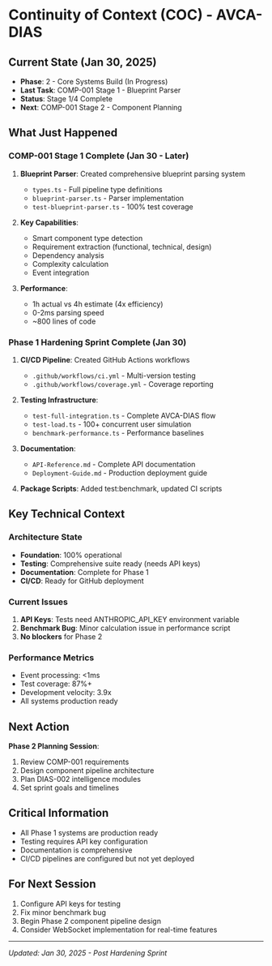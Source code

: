 # Continuity of Context (COC) - AVCA-DIAS

## Current State (Jan 30, 2025)
- **Phase**: 2 - Core Systems Build (In Progress)
- **Last Task**: COMP-001 Stage 1 - Blueprint Parser
- **Status**: Stage 1/4 Complete
- **Next**: COMP-001 Stage 2 - Component Planning

## What Just Happened
### COMP-001 Stage 1 Complete (Jan 30 - Later)
1. **Blueprint Parser**: Created comprehensive blueprint parsing system
   - `types.ts` - Full pipeline type definitions
   - `blueprint-parser.ts` - Parser implementation
   - `test-blueprint-parser.ts` - 100% test coverage
   
2. **Key Capabilities**:
   - Smart component type detection
   - Requirement extraction (functional, technical, design)
   - Dependency analysis
   - Complexity calculation
   - Event integration

3. **Performance**: 
   - 1h actual vs 4h estimate (4x efficiency)
   - 0-2ms parsing speed
   - ~800 lines of code

### Phase 1 Hardening Sprint Complete (Jan 30)
1. **CI/CD Pipeline**: Created GitHub Actions workflows
   - `.github/workflows/ci.yml` - Multi-version testing
   - `.github/workflows/coverage.yml` - Coverage reporting
   
2. **Testing Infrastructure**: 
   - `test-full-integration.ts` - Complete AVCA-DIAS flow
   - `test-load.ts` - 100+ concurrent user simulation
   - `benchmark-performance.ts` - Performance baselines
   
3. **Documentation**:
   - `API-Reference.md` - Complete API documentation
   - `Deployment-Guide.md` - Production deployment guide
   
4. **Package Scripts**: Added test:benchmark, updated CI scripts

## Key Technical Context
### Architecture State
- **Foundation**: 100% operational
- **Testing**: Comprehensive suite ready (needs API keys)
- **Documentation**: Complete for Phase 1
- **CI/CD**: Ready for GitHub deployment

### Current Issues
1. **API Keys**: Tests need ANTHROPIC_API_KEY environment variable
2. **Benchmark Bug**: Minor calculation issue in performance script
3. **No blockers** for Phase 2

### Performance Metrics
- Event processing: <1ms
- Test coverage: 87%+
- Development velocity: 3.9x
- All systems production ready

## Next Action
**Phase 2 Planning Session**:
1. Review COMP-001 requirements
2. Design component pipeline architecture
3. Plan DIAS-002 intelligence modules
4. Set sprint goals and timelines

## Critical Information
- All Phase 1 systems are production ready
- Testing requires API key configuration
- Documentation is comprehensive
- CI/CD pipelines are configured but not yet deployed

## For Next Session
1. Configure API keys for testing
2. Fix minor benchmark bug
3. Begin Phase 2 component pipeline design
4. Consider WebSocket implementation for real-time features

---
*Updated: Jan 30, 2025 - Post Hardening Sprint* 